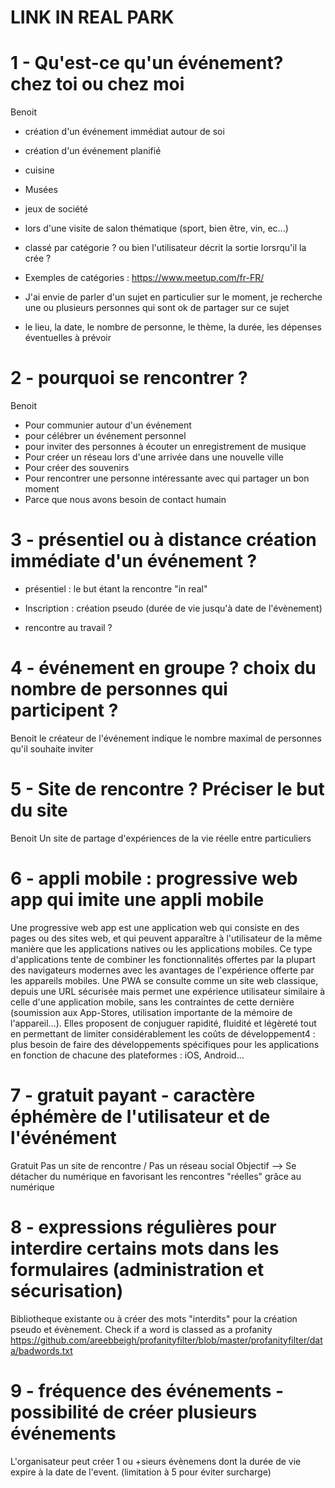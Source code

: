 # LINK IN REAL PARK



# 1 - Qu'est-ce qu'un événement? chez toi ou chez moi
Benoit
  - création d'un événement immédiat autour de soi
  - création d'un événement planifié
  - cuisine
  - Musées
  - jeux de société
  - lors d'une visite de salon thématique (sport, bien être, vin, ec...)
  - classé par catégorie ? ou bien l'utilisateur décrit la sortie lorsrqu'il la crée ?
  - Exemples de catégories : https://www.meetup.com/fr-FR/
  - J'ai envie de parler d'un sujet en particulier sur le moment, je recherche une ou plusieurs personnes qui sont ok de partager sur ce sujet

  - le lieu, la date, le nombre de personne, le thème, la durée, les dépenses éventuelles à prévoir



# 2 - pourquoi se rencontrer ?
Benoit
  - Pour communier autour d'un événement
  - pour célébrer un événement personnel
  - pour inviter des personnes à écouter un enregistrement de musique
  - Pour créer un réseau lors d'une arrivée dans une nouvelle ville
  - Pour créer des souvenirs
  - Pour rencontrer une personne intéressante avec qui partager un bon moment
  - Parce que nous avons besoin de contact humain



# 3 - présentiel ou à distance création immédiate d'un événement ?
- présentiel : 
 le but étant la rencontre "in real"
- Inscription : 
 création pseudo (durée de vie jusqu'à date de l'évènement)
 
 -  rencontre au travail ?


# 4 - événement en groupe ? choix du nombre de personnes qui participent ?
Benoit
le créateur de l'événement indique le nombre maximal de personnes qu'il souhaite inviter 


# 5 - Site de rencontre ? Préciser le but du site
Benoit
Un site de partage d'expériences de la vie réelle entre particuliers

# 6 - appli mobile : progressive web app qui imite une appli mobile
Une progressive web app est une application web qui consiste en des pages ou des sites web, et qui peuvent apparaître à l'utilisateur de la même manière que les applications natives ou les applications mobiles. Ce type d'applications tente de combiner les fonctionnalités offertes par la plupart des navigateurs modernes avec les avantages de l'expérience offerte par les appareils mobiles.
Une PWA se consulte comme un site web classique, depuis une URL sécurisée mais permet une expérience utilisateur similaire à celle d'une application mobile, sans les contraintes de cette dernière (soumission aux App-Stores, utilisation importante de la mémoire de l'appareil…).
Elles proposent de conjuguer rapidité, fluidité et légèreté tout en permettant de limiter considérablement les coûts de développement4 : plus besoin de faire des développements spécifiques pour les applications en fonction de chacune des plateformes : iOS, Android…

# 7 - gratuit payant - caractère éphémère de l'utilisateur et de l'événément
Gratuit
Pas un site de rencontre / Pas un réseau social
Objectif --> Se détacher du numérique en favorisant les rencontres "réelles" grâce au numérique 



# 8 - expressions régulières pour interdire certains mots dans les formulaires (administration et sécurisation)
Bibliotheque existante ou à créer des mots "interdits" pour la création pseudo et évènement.
Check if a word is classed as a profanity
https://github.com/areebbeigh/profanityfilter/blob/master/profanityfilter/data/badwords.txt

# 9 - fréquence des événements - possibilité de créer plusieurs événements
L'organisateur peut créer 1 ou +sieurs évènemens dont la durée de vie expire à la date de l'event. (limitation à 5 pour éviter surcharge)

